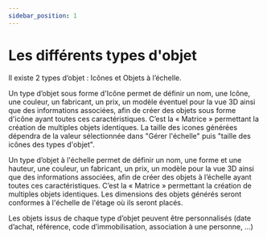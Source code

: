 ```yaml
---
sidebar_position: 1
---
```

# Les différents types d'objet

Il existe 2 types d’objet : Icônes et Objets à l’échelle.


Un type d’objet sous forme d'Icône permet de définir un nom, une Icône, une couleur, un fabricant, un prix, un modèle éventuel pour la vue 3D ainsi que des informations associées, afin de créer des objets sous forme d'icône ayant toutes ces caractéristiques. C’est la « Matrice » permettant la création de multiples objets identiques. La taille des icones générées dépendra de la valeur sélectionnée dans "Gérer l'échelle" puis "taille des icônes des types d'objet".

Un type d’objet à l'échelle permet de définir un nom, une forme et une hauteur, une couleur, un fabricant, un prix, un modèle pour la vue 3D ainsi que des informations associées, afin de créer des objets à l’échelle ayant toutes ces caractéristiques. C’est la « Matrice » permettant la création de multiples objets identiques. Les dimensions des objets générés seront conformes à l'échelle de l'étage où ils seront placés.

Les objets issus de chaque type d’objet peuvent être personnalisés (date d’achat, référence, code d’immobilisation, association à une personne, …)
